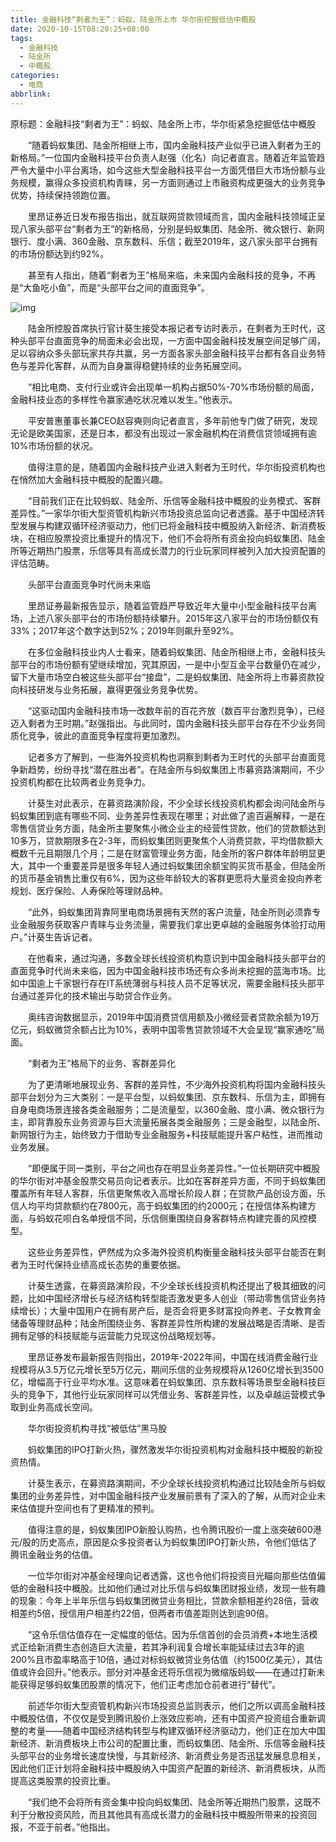 ```yaml
---
title: 金融科技“剩者为王”：蚂蚁、陆金所上市 华尔街挖掘低估中概股
date: 2020-10-15T08:20:25+08:00
tags:
  - 金融科技
  - 陆金所
  - 中概股
categories:
  - 电商
abbrlink:
---
```


原标题：金融科技“剩者为王”：蚂蚁、陆金所上市，华尔街紧急挖掘低估中概股

　　“随着蚂蚁集团、陆金所相继上市，国内金融科技产业似乎已进入剩者为王的新格局。”一位国内金融科技平台负责人赵强（化名）向记者直言。随着近年监管趋严令大量中小平台离场，如今这些大型金融科技平台一方面凭借巨大市场份额与业务规模，赢得众多投资机构青睐，另一方面则通过上市融资构成更强大的业务竞争优势，持续保持领跑位置。

　　里昂证券近日发布报告指出，就互联网贷款领域而言，国内金融科技领域正呈现八家头部平台“剩者为王”的新格局，分别是蚂蚁集团、陆金所、微众银行、新网银行、度小满、360金融、京东数科、乐信；截至2019年，这八家头部平台拥有的市场份额达到约92%。

　　甚至有人指出，随着“剩者为王”格局来临，未来国内金融科技的竞争，不再是“大鱼吃小鱼”，而是“头部平台之间的直面竞争”。

![img](https://cdn.jsdelivr.net/gh/yakeing/Documentation@main/Hexo/images/ed04-kcieyvz5491447.jpg)

　　陆金所控股首席执行官计葵生接受本报记者专访时表示，在剩者为王时代，这种头部平台直面竞争的局面未必会出现，一方面中国金融科技发展空间足够广阔，足以容纳众多头部玩家共存共赢，另一方面各家头部金融科技平台都有各自业务特色与差异化客群，从而为自身赢得稳健持续的业务拓展空间。

　　“相比电商、支付行业或许会出现单一机构占据50%-70%市场份额的局面，金融科技业态的多样性令赢家通吃状况难以发生。”他表示。

　　平安普惠董事长兼CEO赵容奭则向记者直言，多年前他专门做了研究，发现无论是欧美国家，还是日本，都没有出现过一家金融机构在消费信贷领域拥有逾10%市场份额的状况。

　　值得注意的是，随着国内金融科技产业进入剩者为王时代，华尔街投资机构也在悄然加大金融科技中概股的配置兴趣。

　　“目前我们正在比较蚂蚁、陆金所、乐信等金融科技中概股的业务模式、客群差异性。”一家华尔街大型资管机构新兴市场投资总监向记者透露。基于中国经济转型发展与构建双循环经济驱动力，他们已将金融科技中概股纳入新经济、新消费板块，在相应股票投资比重提升的情况下，他们不会将所有资金投向蚂蚁集团、陆金所等近期热门股票，乐信等具有高成长潜力的行业玩家同样被列入加大投资配置的评估范畴。

　　头部平台直面竞争时代尚未来临

　　里昂证券最新报告显示，随着监管趋严导致近年大量中小型金融科技平台离场，上述八家头部平台的市场份额持续攀升。2015年这八家平台的市场份额仅有33%；2017年这个数字达到52%；2019年则飙升至92%。

　　在多位金融科技业内人士看来，随着蚂蚁集团、陆金所相继上市，金融科技头部平台的市场份额有望继续增加，究其原因，一是中小型互金平台数量仍在减少，留下大量市场空白被这些头部平台“接盘”，二是蚂蚁集团、陆金所将上市募资款投向科技研发与业务拓展，赢得更强业务竞争优势。

　　“这驱动国内金融科技市场一改数年前的百花齐放（数百平台激烈竞争），已经迈入剩者为王时期。”赵强指出。与此同时，国内金融科技头部平台存在不少业务同质化竞争，彼此的直面竞争程度将更加激烈。

　　记者多方了解到，一些海外投资机构也洞察到剩者为王时代的头部平台直面竞争新趋势，纷纷寻找“潜在胜出者”。在陆金所与蚂蚁集团上市募资路演期间，不少投资机构都在比较两者业务竞争力。

　　计葵生对此表示，在募资路演阶段，不少全球长线投资机构都会询问陆金所与蚂蚁集团到底有哪些不同、业务差异性表现在哪里；对此做了逾百遍解释，一是在零售信贷业务方面，陆金所主要聚焦小微企业主的经营性贷款，他们的贷款额达到10多万，贷款期限多在2-3年，而蚂蚁集团则更聚焦个人消费贷款，平均借款额大概数千元且期限几个月；二是在财富管理业务方面，陆金所的客户群体年龄明显更大，其中一个重要差异是很多年轻人通过蚂蚁集团余额宝购买货币基金，但陆金所的货币基金销售比重仅有6%，因为这些年龄较大的客群更愿将大量资金投向养老规划、医疗保险、人寿保险等理财品种。

　　“此外，蚂蚁集团背靠阿里电商场景拥有天然的客户流量，陆金所则必须靠专业金融服务获取客户青睐与业务流量，需要我们拿出更卓越的金融服务体验打动用户。”计葵生告诉记者。

　　在他看来，通过沟通，多数全球长线投资机构意识到中国金融科技头部平台的直面竞争时代尚未来临，因为中国金融科技市场还有众多尚未挖掘的蓝海市场。比如中国逾上千家银行存在IT系统薄弱与科技人员不足等状况，需要金融科技头部平台通过差异化的技术输出与助贷合作业务。

　　奥纬咨询数据显示，2019年中国消费贷信用额及小微经营者贷款余额为19万亿元，蚂蚁微贷余额占比为10%，表明中国零售贷款领域不大会呈现“赢家通吃”局面。

　　“剩者为王”格局下的业务、客群差异化

　　为了更清晰地展现业务、客群的差异性，不少海外投资机构将国内金融科技头部平台划分为三大类别：一是平台型，以蚂蚁集团、京东数科、乐信为主，即拥有自身电商场景连接各类金融服务；二是流量型，以360金融、度小满、微众银行为主，即背靠股东业务资源与巨大流量拓展各类金融服务；三是金融型，以陆金所、新网银行为主，始终致力于借助专业金融服务+科技赋能提升客户粘性，进而推动业务发展。

　　“即便属于同一类别，平台之间也存在明显业务差异性。”一位长期研究中概股的华尔街对冲基金股票交易员向记者表示。比如在客群差异方面，不同于蚂蚁集团覆盖所有年轻人客群，乐信更聚焦收入高增长阶段人群；在贷款产品创设方面，乐信人均平均贷款额约在7800元，高于蚂蚁集团的约2000元；在授信体系构建方面，与蚂蚁花呗白名单授信不同，乐信侧重围绕自身客群特点构建完善的风控模型。

　　这些业务差异性，俨然成为众多海外投资机构衡量金融科技头部平台能否在剩者为王时代保持业绩高成长态势的重要依据。

　　计葵生透露，在募资路演阶段，不少全球长线投资机构还提出了极其细致的问题，比如中国经济增长与经济结构转型能否激发更多人创业（带动零售信贷业务持续增长）；大量中国用户在拥有房产后，是否会将更多财富投向养老、子女教育金储备等理财品种；陆金所围绕业务、客群差异性所构建的发展战略是否清晰、是否拥有足够的科技赋能与运营能力兑现这份战略规划等。

　　里昂证券发布最新报告则指出，2019年-2022年间，中国在线消费金融行业规模将从3.5万亿元增长至5万亿元，期间乐信的业务规模将从1260亿增长到3500亿，增幅高于行业平均水准。这意味着在蚂蚁集团、京东数科等场景型金融科技巨头的竞争下，其他行业玩家同样可以凭借业务、客群差异性，以及卓越运营模式争取到业务高成长空间。

　　华尔街投资机构寻找“被低估”黑马股

　　蚂蚁集团的IPO打新火热，骤然激发华尔街投资机构对金融科技中概股的新投资热情。

　　计葵生表示，在募资路演期间，不少全球长线投资机构通过比较陆金所与蚂蚁集团的业务差异性，对中国金融科技产业发展前景有了深入的了解，从而对企业未来估值提升空间也有了更精准的预判。

　　值得注意的是，蚂蚁集团IPO新股认购热，也令腾讯股价一度上涨突破600港元/股的历史高点，原因是众多投资者认为蚂蚁集团IPO打新火热，令他们低估了腾讯金融业务的估值。

　　一位华尔街对冲基金经理向记者透露，这也令他们将投资目光瞄向那些估值偏低的金融科技中概股。比如他们通过对比乐信与蚂蚁集团财报业绩，发现一些有趣的现象：今年上半年乐信与蚂蚁集团微贷业务相比，贷款余额相差约28倍，营收相差约5倍，授信用户相差约22倍，但两者市值差距则达到逾90倍。

　　“这令乐信估值存在一定幅度的低估。因为乐信首创的会员消费+本地生活模式正给新消费生态创造巨大流量，若其净利润复合增长率能延续过去3年的逾200%且市盈率略高于10倍，通过对标蚂蚁微贷业务估值（约1500亿美元），其估值或许会回升。”他表示。部分对冲基金还将乐信视为微缩版蚂蚁——在通过打新未能获得足够蚂蚁集团股票的情况下，他们正考虑加仓前者进行“替代”。

　　前述华尔街大型资管机构新兴市场投资总监则表示，他们之所以调高金融科技中概股估值，不仅仅是受到腾讯股价上涨效应影响，还有中国资产投资组合重新调整的考量——随着中国经济结构转型与构建双循环经济驱动力，他们正在加大中国新经济、新消费板块上市公司的配置比重，而蚂蚁集团、陆金所、乐信等金融科技头部平台的业务增长速度快慢，与其新经济、新消费业务是否迅猛发展息息相关，因此他们正计划将金融科技中概股纳入中国资产配置的新经济、新消费板块，从而提高这类股票的投资比重。

　　“我们绝不会将所有资金集中投向蚂蚁集团、陆金所等近期热门股票，这既不利于分散投资风险，而且其他具有高成长潜力的金融科技中概股所带来的投资回报，不亚于前者。”他指出。